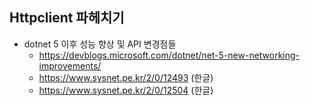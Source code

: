 ## Httpclient 파헤치기

* dotnet 5 이후 성능 향상 및 API 변경점들
   * https://devblogs.microsoft.com/dotnet/net-5-new-networking-improvements/
   * https://www.sysnet.pe.kr/2/0/12493 (한글)
   * https://www.sysnet.pe.kr/2/0/12504 (한글)
